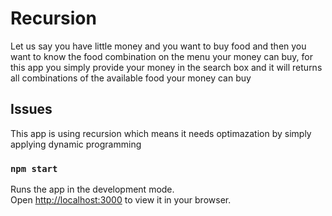 # Recursion

Let us say you have little money and you want to buy food and then you want to know the food combination on the menu your money can buy, for this app you simply provide your money in the search box and it will returns all combinations of the available food your money can buy


## Issues
This app is using recursion which means it needs optimazation by simply applying dynamic programming

### `npm start`

Runs the app in the development mode.\
Open [http://localhost:3000](http://localhost:3000) to view it in your browser.
